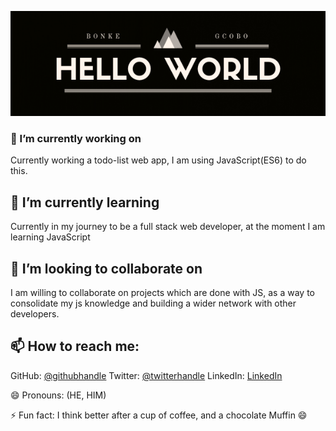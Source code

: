 ![screenshot](./Banner.png)


### 🔭  I’m currently working on 
Currently working a todo-list web app, I am using JavaScript(ES6) to do this.

 ## 🌱 I’m currently learning  
 Currently in my journey to be a full stack web developer, at the moment I am learning JavaScript   

## 👯 I’m looking to collaborate on 
I am willing to collaborate on projects which are done with JS, as a way to consolidate my js knowledge and building a wider network with other developers.

## 📫 How to reach me:
GitHub: [@githubhandle](https://github.com/BonkeGcobo)
Twitter: [@twitterhandle](https://twitter.com/bonke_gcobo)
LinkedIn: [LinkedIn](https://www.linkedin.com/in/bonke-gcobo-28a763125/)



 😄 Pronouns: (HE, HIM)

⚡ Fun fact: I think better after a cup of coffee, and a chocolate Muffin 😄

